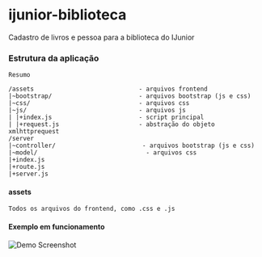 # ijunior-biblioteca
Cadastro de livros e pessoa para a biblioteca do IJunior

### Estrutura da aplicação
    
    Resumo
    
    /assets                             - arquivos frontend
    |~bootstrap/                        - arquivos bootstrap (js e css)
    |~css/                              - arquivos css
    |~js/                               - arquivos js
    | |+index.js                        - script principal
    | |+request.js                      - abstração do objeto xmlhttprequest
    /server
    |~controller/                        - arquivos bootstrap (js e css)
    |~model/                              - arquivos css
    |+index.js
    |+route.js
    |+server.js


#### assets
    Todos os arquivos do frontend, como .css e .js   
    

#### Exemplo em funcionamento
![Demo Screenshot](http://i.imgur.com/Fs9Idk2.png)

